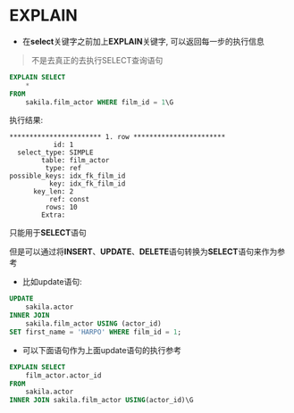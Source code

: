 # EXPLAIN

- 在**select**关键字之前加上**EXPLAIN**关键字, 可以返回每一步的执行信息

> 不是去真正的去执行SELECT查询语句

```sql
EXPLAIN SELECT
    *
FROM
    sakila.film_actor WHERE film_id = 1\G
```
执行结果:

```
*********************** 1. row ***********************
           id: 1
  select_type: SIMPLE
        table: film_actor
         type: ref
possible_keys: idx_fk_film_id
          key: idx_fk_film_id
      key_len: 2
          ref: const
         rows: 10
        Extra:
```

只能用于**SELECT**语句

但是可以通过将**INSERT**、**UPDATE**、**DELETE**语句转换为**SELECT**语句来作为参考

- 比如update语句:

```sql
UPDATE
    sakila.actor
INNER JOIN
    sakila.film_actor USING (actor_id)
SET first_name = 'HARPO' WHERE film_id = 1;
```

- 可以下面语句作为上面update语句的执行参考

```sql
EXPLAIN SELECT
    film_actor.actor_id
FROM
    sakila.actor
INNER JOIN sakila.film_actor USING(actor_id)\G
```